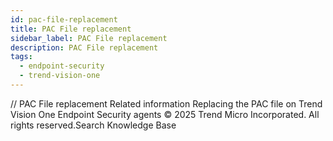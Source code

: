 ```yaml
---
id: pac-file-replacement
title: PAC File replacement
sidebar_label: PAC File replacement
description: PAC File replacement
tags:
  - endpoint-security
  - trend-vision-one
---
```


/*<![CDATA[*/ $('#title').html($('meta[name=map-description]').attr('content')); /*]]>*/ PAC File replacement Related information Replacing the PAC file on Trend Vision One Endpoint Security agents © 2025 Trend Micro Incorporated. All rights reserved.Search Knowledge Base